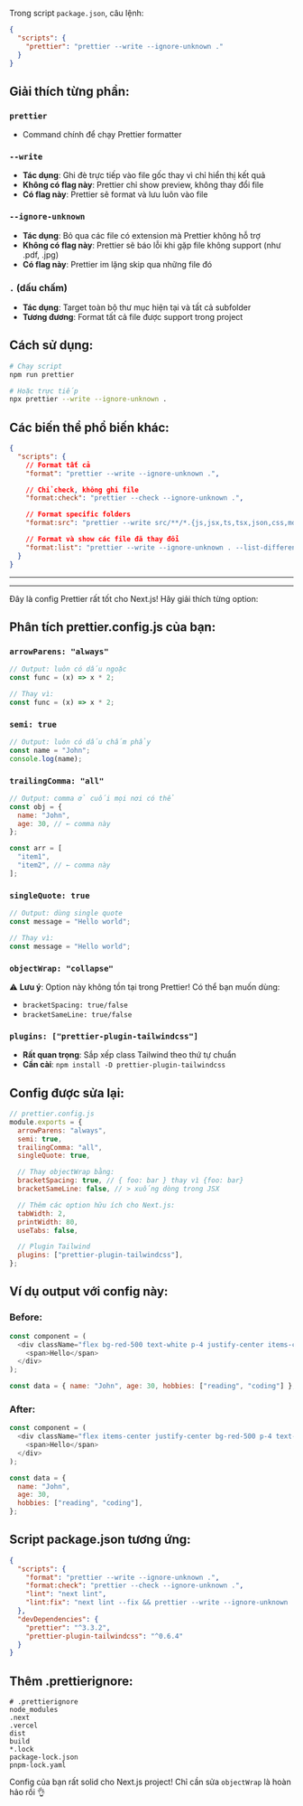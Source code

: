 Trong script `package.json`, câu lệnh:

```json
{
  "scripts": {
    "prettier": "prettier --write --ignore-unknown ."
  }
}
```

## Giải thích từng phần:

### `prettier`

- Command chính để chạy Prettier formatter

### `--write`

- **Tác dụng**: Ghi đè trực tiếp vào file gốc thay vì chỉ hiển thị kết quả
- **Không có flag này**: Prettier chỉ show preview, không thay đổi file
- **Có flag này**: Prettier sẽ format và lưu luôn vào file

### `--ignore-unknown`

- **Tác dụng**: Bỏ qua các file có extension mà Prettier không hỗ trợ
- **Không có flag này**: Prettier sẽ báo lỗi khi gặp file không support (như .pdf, .jpg)
- **Có flag này**: Prettier im lặng skip qua những file đó

### `.` (dấu chấm)

- **Tác dụng**: Target toàn bộ thư mục hiện tại và tất cả subfolder
- **Tương đương**: Format tất cả file được support trong project

## Cách sử dụng:

```bash
# Chạy script
npm run prettier

# Hoặc trực tiếp
npx prettier --write --ignore-unknown .
```

## Các biến thể phổ biến khác:

```json
{
  "scripts": {
    // Format tất cả
    "format": "prettier --write --ignore-unknown .",

    // Chỉ check, không ghi file
    "format:check": "prettier --check --ignore-unknown .",

    // Format specific folders
    "format:src": "prettier --write src/**/*.{js,jsx,ts,tsx,json,css,md}",

    // Format và show các file đã thay đổi
    "format:list": "prettier --write --ignore-unknown . --list-different"
  }
}
```

---

---

Đây là config Prettier rất tốt cho Next.js! Hãy giải thích từng option:

## Phân tích prettier.config.js của bạn:

### `arrowParens: "always"`

```javascript
// Output: luôn có dấu ngoặc
const func = (x) => x * 2;

// Thay vì:
const func = (x) => x * 2;
```

### `semi: true`

```javascript
// Output: luôn có dấu chấm phẩy
const name = "John";
console.log(name);
```

### `trailingComma: "all"`

```javascript
// Output: comma ở cuối mọi nơi có thể
const obj = {
  name: "John",
  age: 30, // ← comma này
};

const arr = [
  "item1",
  "item2", // ← comma này
];
```

### `singleQuote: true`

```javascript
// Output: dùng single quote
const message = "Hello world";

// Thay vì:
const message = "Hello world";
```

### `objectWrap: "collapse"`

⚠️ **Lưu ý**: Option này không tồn tại trong Prettier! Có thể bạn muốn dùng:

- `bracketSpacing: true/false`
- `bracketSameLine: true/false`

### `plugins: ["prettier-plugin-tailwindcss"]`

- **Rất quan trọng**: Sắp xếp class Tailwind theo thứ tự chuẩn
- **Cần cài**: `npm install -D prettier-plugin-tailwindcss`

## Config được sửa lại:

```javascript
// prettier.config.js
module.exports = {
  arrowParens: "always",
  semi: true,
  trailingComma: "all",
  singleQuote: true,

  // Thay objectWrap bằng:
  bracketSpacing: true, // { foo: bar } thay vì {foo: bar}
  bracketSameLine: false, // > xuống dòng trong JSX

  // Thêm các option hữu ích cho Next.js:
  tabWidth: 2,
  printWidth: 80,
  useTabs: false,

  // Plugin Tailwind
  plugins: ["prettier-plugin-tailwindcss"],
};
```

## Ví dụ output với config này:

### Before:

```javascript
const component = (
  <div className="flex bg-red-500 text-white p-4 justify-center items-center">
    <span>Hello</span>
  </div>
);

const data = { name: "John", age: 30, hobbies: ["reading", "coding"] };
```

### After:

```javascript
const component = (
  <div className="flex items-center justify-center bg-red-500 p-4 text-white">
    <span>Hello</span>
  </div>
);

const data = {
  name: "John",
  age: 30,
  hobbies: ["reading", "coding"],
};
```

## Script package.json tương ứng:

```json
{
  "scripts": {
    "format": "prettier --write --ignore-unknown .",
    "format:check": "prettier --check --ignore-unknown .",
    "lint": "next lint",
    "lint:fix": "next lint --fix && prettier --write --ignore-unknown ."
  },
  "devDependencies": {
    "prettier": "^3.3.2",
    "prettier-plugin-tailwindcss": "^0.6.4"
  }
}
```

## Thêm .prettierignore:

```gitignore
# .prettierignore
node_modules
.next
.vercel
dist
build
*.lock
package-lock.json
pnpm-lock.yaml
```

Config của bạn rất solid cho Next.js project! Chỉ cần sửa `objectWrap` là hoàn hảo rồi 👌
